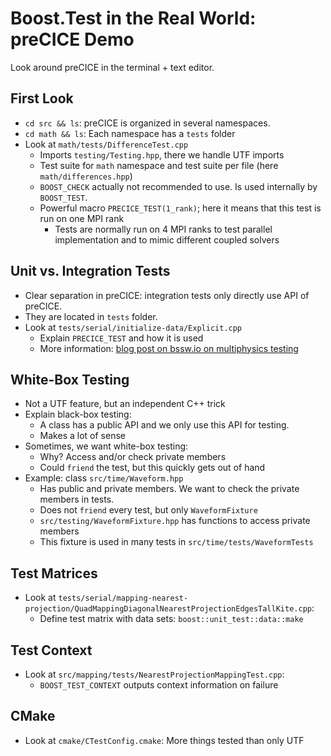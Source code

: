 # Boost.Test in the Real World: preCICE Demo

Look around preCICE in the terminal + text editor.

## First Look

- `cd src && ls`: preCICE is organized in several namespaces.
- `cd math && ls`: Each namespace has a `tests` folder
- Look at `math/tests/DifferenceTest.cpp`
    - Imports `testing/Testing.hpp`, there we handle UTF imports
    - Test suite for `math` namespace and test suite per file (here `math/differences.hpp`)
    - `BOOST_CHECK` actually not recommended to use. Is used internally by `BOOST_TEST`.
    - Powerful macro `PRECICE_TEST(1_rank)`; here it means that this test is run on one MPI rank
        - Tests are normally run on 4 MPI ranks to test parallel implementation and to mimic different coupled solvers

## Unit vs. Integration Tests

- Clear separation in preCICE: integration tests only directly use API of preCICE.
- They are located in `tests` folder.
- Look at `tests/serial/initialize-data/Explicit.cpp`
    - Explain `PRECICE_TEST` and how it is used
    - More information: [blog post on bssw.io on multiphysics testing](https://bssw.io/blog_posts/overcoming-complexity-in-testing-multiphysics-coupling-software)

## White-Box Testing

- Not a UTF feature, but an independent C++ trick
- Explain black-box testing:
    - A class has a public API and we only use this API for testing.
    - Makes a lot of sense
- Sometimes, we want white-box testing:
    - Why? Access and/or check private members
    - Could `friend` the test, but this quickly gets out of hand
- Example: class `src/time/Waveform.hpp`
    - Has public and private members. We want to check the private members in tests.
    - Does not `friend` every test, but only `WaveformFixture`
    - `src/testing/WaveformFixture.hpp` has functions to access private members
    - This fixture is used in many tests in `src/time/tests/WaveformTests`

## Test Matrices

- Look at `tests/serial/mapping-nearest-projection/QuadMappingDiagonalNearestProjectionEdgesTallKite.cpp`:
    - Define test matrix with data sets: `boost::unit_test::data::make`

## Test Context

- Look at `src/mapping/tests/NearestProjectionMappingTest.cpp`:
    - `BOOST_TEST_CONTEXT` outputs context information on failure

## CMake

- Look at `cmake/CTestConfig.cmake`: More things tested than only UTF

